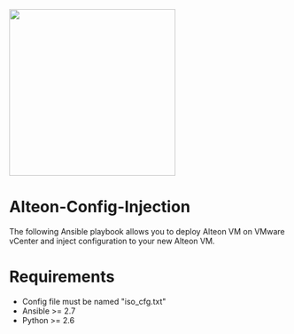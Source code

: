 <img src="https://www.radware.com/RadwareSite/MediaLibraries/Images/logo.svg" width="300px">

# Alteon-Config-Injection
The following Ansible playbook allows you to deploy Alteon VM on VMware vCenter and inject configuration to your new Alteon VM.

# Requirements
-	Config file must be named "iso_cfg.txt"
- Ansible >= 2.7
- Python >= 2.6
